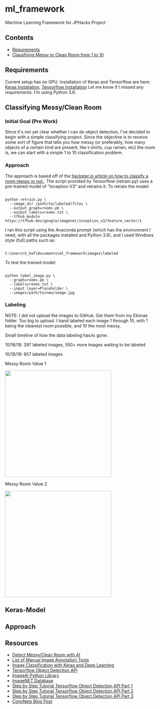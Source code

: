 # ml_framework
Machine Learning Framework for JPHacks Project

## Contents
 * [Requirements](#reqs)
 * [Classifying Messy or Clean Room from 1 to 10](#onetoten)

## Requirements
Current setup has no GPU. Installation of Keras and Tensorflow are here:
[Keras Installation](https://keras.io/#installation),
[Tensorflow Installation](https://www.tensorflow.org/install/)
Let me know if I missed any requirements. I'm using Python 3.6.
## Classifying Messy/Clean Room
<a name="onetoten"> </a>
### Initial Goal (Pre Work)
Since it's not yet clear whether I can do object detection, I've decided
to begin with a simple classifying project. Since the objective is to
receive some sort of figure that tells you how messy (or preferably, how
  many objects of a certain kind are present, like t-shirts, cup ramen, etc)
the room is, we can start with a simple 1 to 10 classification problem.

### Approach
The approach is based off of the [hackster.io article on how to classify a room messy or not.](https://www.hackster.io/matt-farley/use-artificial-intelligence-to-detect-messy-clean-rooms-f224a2).
The script provided by Tensorflow (retrain.py) uses a pre-trained model of "Inception V3" and retrains it.
To retrain the model:
```shell

python retrain.py \
  --image_dir /path/to/labeled/files \
  --output_graph=rooms.pb \
  --output_labels=rooms.txt \
  --tfhub_module https://tfhub.dev/google/imagenet/inception_v3/feature_vector/1

```

I ran this script using the Anaconda prompt (which has the environment I need, with all
  the packages installed and Python 3.6), and I used Windows style (full) paths such as:
```shell

C:\Users\h_hof\Documents\ml_framework\images\labeled

```

To test the trained model:

```shell

python label_image.py \
  --graph=rooms.pb \
  --labels=rooms.txt \
  --input_layer=Placeholder \
  --image=/path/to/new/image.jpg

```

### Labeling
NOTE: I did not upload the images to GitHub. Get them from my Ekimae folder. Too big to upload.
I hand labeled each image 1 through 10, with 1 being the cleanest room possible, and 10 the most messy.

Small timeline of how the data labeling has/is gone:

10/16/18: 397 labeled images, 550+ more images waiting to be labeled

10/18/19: 957 labeled images

Messy Room Value 1

<img src="https://github.com/KatoLabo/ml_framework/blob/master/dirty_1.jpeg" width="350">

Messy Room Value 2

<img src="https://github.com/KatoLabo/ml_framework/blob/master/dirty_10.jpeg" width="350">

## Keras-Model
<a name="naivemodel"> </a>
## Approach


## Resources
 * [Detect Messy/Clean Room with AI](https://www.hackster.io/matt-farley/use-artificial-intelligence-to-detect-messy-clean-rooms-f224a2)
 * [List of Manual Image Annotation Tools](https://en.wikipedia.org/wiki/List_of_manual_image_annotation_tools)
 * [Image Classification with Keras and Deep Learning](https://www.pyimagesearch.com/2017/12/11/image-classification-with-keras-and-deep-learning/)
 * [Tensorflow Object Detection API](https://github.com/tensorflow/models/tree/master/research/object_detection)
 * [ImageAI Python Library](https://github.com/OlafenwaMoses/ImageAI)
 * [ImageNET Database](http://www.image-net.org/)
 * [Step by Step Tutorial Tensorflow Object Detection API Part 1](https://medium.com/@WuStangDan/step-by-step-tensorflow-object-detection-api-tutorial-part-1-selecting-a-model-a02b6aabe39e)
 * [Step by Step Tutorial Tensorflow Object Detection API Part 2](https://medium.com/@WuStangDan/step-by-step-tensorflow-object-detection-api-tutorial-part-2-converting-dataset-to-tfrecord-47f24be9248d)
 * [Step by Step Tutorial Tensorflow Object Detection API Part 3](https://medium.com/@WuStangDan/step-by-step-tensorflow-object-detection-api-tutorial-part-3-creating-your-own-dataset-6369a4d30dfd)
 * [ConvNets Blog Post](https://colah.github.io/posts/2014-07-Conv-Nets-Modular/)
